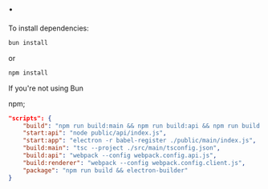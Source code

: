 # .

To install dependencies:
```bash
bun install
```
or
```bash
npm install
```

If you're not using Bun

npm;
```json
"scripts": {
    "build": "npm run build:main && npm run build:api && npm run build:renderer",
    "start:api": "node public/api/index.js",
    "start:app": "electron -r babel-register ./public/main/index.js",
    "build:main": "tsc --project ./src/main/tsconfig.json",
    "build:api": "webpack --config webpack.config.api.js",
    "build:renderer": "webpack --config webpack.config.client.js",
    "package": "npm run build && electron-builder"
}
```


